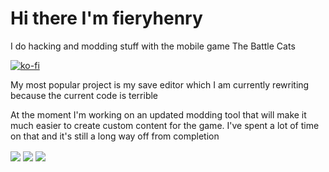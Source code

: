 # Hi there I'm fieryhenry

I do hacking and modding stuff with the mobile game The Battle Cats

[![ko-fi](https://ko-fi.com/img/githubbutton_sm.svg)](https://ko-fi.com/M4M53M4MN)

My most popular project is my save editor which I am currently rewriting because the current code is terrible

At the moment I'm working on an updated modding tool that will make it much easier to create custom content for the game. I've spent a lot of time on that and it's still a long way off from completion

<img align="center" src="https://github-readme-stats.vercel.app/api?username=fieryhenry&show_icons=true&count_private=true&theme=dark&hide=contribs,prs,issues&hide_rank=true" />
<img align="center" src="https://github-readme-stats.vercel.app/api/pin/?username=fieryhenry&repo=BCSFE-Python&theme=dark&show_owner=true" />
<img align="center" src="https://github-readme-stats.vercel.app/api/wakatime?username=fieryhenry&theme=dark&layout=compact&langs_count=3" />
